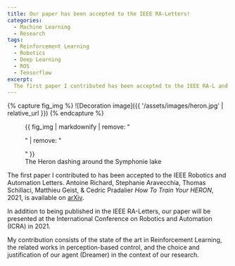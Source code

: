 ```yaml
---
title: Our paper has been accepted to the IEEE RA-Letters!
categories:
  - Machine Learning
  - Research
tags:
  - Reinforcement Learning
  - Robotics
  - Deep Learning
  - ROS
  - Tensorflow
excerpt: 
  The first paper I contributed has been accepted to the IEEE RA-L and will be presented at ICRA 2021!
---
```


{% capture fig_img %}
![Decoration image]({{ '/assets/images/heron.jpg' | relative_url }})
{% endcapture %}

<figure>
  {{ fig_img | markdownify | remove: "<p>" | remove: "</p>" }}
  <figcaption style="margin: auto;">The Heron dashing around the Symphonie lake</figcaption>
</figure>

The first paper I contributed to has been accepted to the IEEE Robotics and Automation Letters.
Antoine Richard, Stephanie Aravecchia, Thomas Schillaci, Matthieu Geist, & Cedric Pradalier *How To Train Your HERON*, 2021,  is available on <a href="https://arxiv.org/abs/2102.10357">arXiv</a>.

In addition to being published in the IEEE RA-Letters, our paper will be presented at the International Conference on Robotics and Automation (ICRA) in 2021.

My contribution consists of the state of the art in Reinforcement Learning, the related works in perception-based control, and the choice and justification of our agent (Dreamer) in the context of our research.
